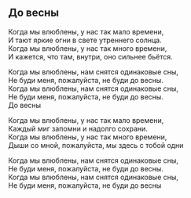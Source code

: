 ## До весны


Когда мы влюблены, у нас так мало времени,  
И тают яркие огни в свете утреннего солнца.  
Когда мы влюблены, у нас так много времени,  
И кажется, что там, внутри, оно сильнее бьётся.  

Когда мы влюблены, нам снятся одинаковые сны,  
Не буди меня, пожалуйста, не буди до весны.  
Когда мы влюблены, нам снятся одинаковые сны,  
Не буди меня, пожалуйста, не буди до весны.  
До весны  

Когда мы влюблены, у нас так мало времени,  
Каждый миг запомни и надолго сохрани.  
Когда мы влюблены, у нас так много времени,  
Дыши со мной, пожалуйста, мы здесь с тобой одни  

Когда мы влюблены, нам снятся одинаковые сны,  
Не буди меня, пожалуйста, не буди до весны.  
Когда мы влюблены, нам снятся одинаковые сны,  
Не буди меня, пожалуйста, не буди до весны  
